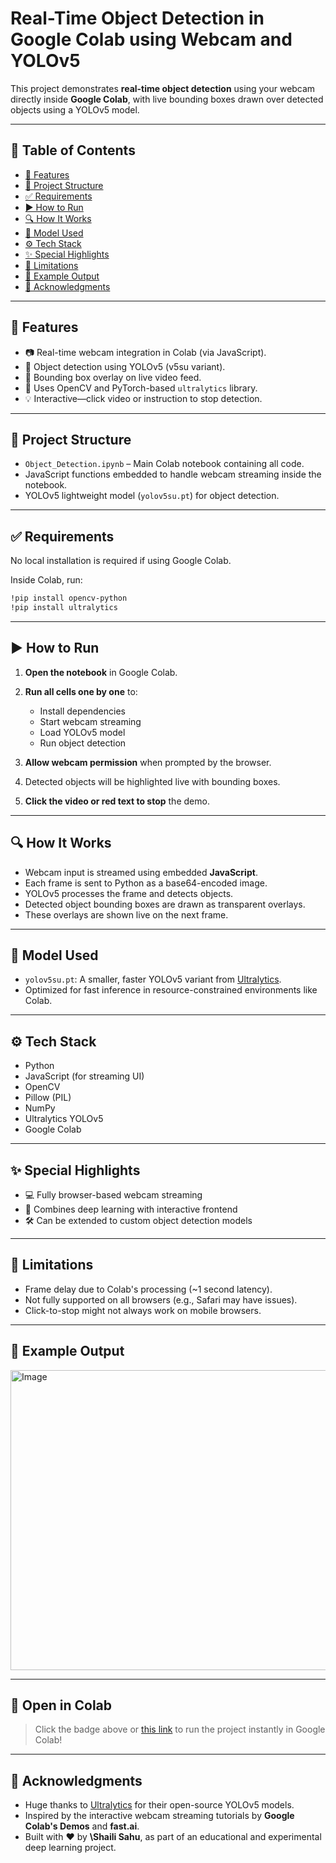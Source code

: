 # Real-Time Object Detection in Google Colab using Webcam and YOLOv5

This project demonstrates **real-time object detection** using your webcam directly inside **Google Colab**, with live bounding boxes drawn over detected objects using a YOLOv5 model.

---

## 📑 Table of Contents

* [📌 Features](#-features)
* [📁 Project Structure](#-project-structure)
* [✅ Requirements](#-requirements)
* [▶️ How to Run](#️-how-to-run)
* [🔍 How It Works](#-how-it-works)
* [🧠 Model Used](#-model-used)
* [⚙️ Tech Stack](#-tech-stack)
* [✨ Special Highlights](#-special-highlights)
* [🛑 Limitations](#-limitations)
* [📸 Example Output](#-example-output)
* [🙏 Acknowledgments](#-acknowledgments)

---

## 📌 Features

* 📷 Real-time webcam integration in Colab (via JavaScript).
* 🧠 Object detection using YOLOv5 (v5su variant).
* 🎯 Bounding box overlay on live video feed.
* 🧱 Uses OpenCV and PyTorch-based `ultralytics` library.
* 💡 Interactive—click video or instruction to stop detection.

---

## 📁 Project Structure

* `Object_Detection.ipynb` – Main Colab notebook containing all code.
* JavaScript functions embedded to handle webcam streaming inside the notebook.
* YOLOv5 lightweight model (`yolov5su.pt`) for object detection.

---

## ✅ Requirements

No local installation is required if using Google Colab.

Inside Colab, run:

```bash
!pip install opencv-python
!pip install ultralytics
```

---

## ▶️ How to Run

1. **Open the notebook** in Google Colab.
2. **Run all cells one by one** to:

   * Install dependencies
   * Start webcam streaming
   * Load YOLOv5 model
   * Run object detection
3. **Allow webcam permission** when prompted by the browser.
4. Detected objects will be highlighted live with bounding boxes.
5. **Click the video or red text to stop** the demo.

---

## 🔍 How It Works

* Webcam input is streamed using embedded **JavaScript**.
* Each frame is sent to Python as a base64-encoded image.
* YOLOv5 processes the frame and detects objects.
* Detected object bounding boxes are drawn as transparent overlays.
* These overlays are shown live on the next frame.

---

## 🧠 Model Used

* `yolov5su.pt`: A smaller, faster YOLOv5 variant from [Ultralytics](https://github.com/ultralytics/ultralytics).
* Optimized for fast inference in resource-constrained environments like Colab.

---

## ⚙️ Tech Stack

* Python
* JavaScript (for streaming UI)
* OpenCV
* Pillow (PIL)
* NumPy
* Ultralytics YOLOv5
* Google Colab

---

## ✨ Special Highlights

* 💻 Fully browser-based webcam streaming
* 🧠 Combines deep learning with interactive frontend
* 🛠️ Can be extended to custom object detection models

---

## 🛑 Limitations

* Frame delay due to Colab's processing (\~1 second latency).
* Not fully supported on all browsers (e.g., Safari may have issues).
* Click-to-stop might not always work on mobile browsers.

---

## 📸 Example Output
<img width="640" height="480" alt="Image" src="https://github.com/user-attachments/assets/4519b73f-ad5d-4733-a450-422a87cf9b1a" />


---


## 📎 Open in Colab

> Click the badge above or [this link](https://colab.research.google.com/drive/1cOeRH2O32g_qtD5wgiJqKpAH_UImvEzh?usp=sharing) to run the project instantly in Google Colab!

---
## 🙏 Acknowledgments

* Huge thanks to [Ultralytics](https://github.com/ultralytics/ultralytics) for their open-source YOLOv5 models.
* Inspired by the interactive webcam streaming tutorials by **Google Colab's Demos** and **fast.ai**.
* Built with ❤️ by **\Shaili Sahu**, as part of an educational and experimental deep learning project.
